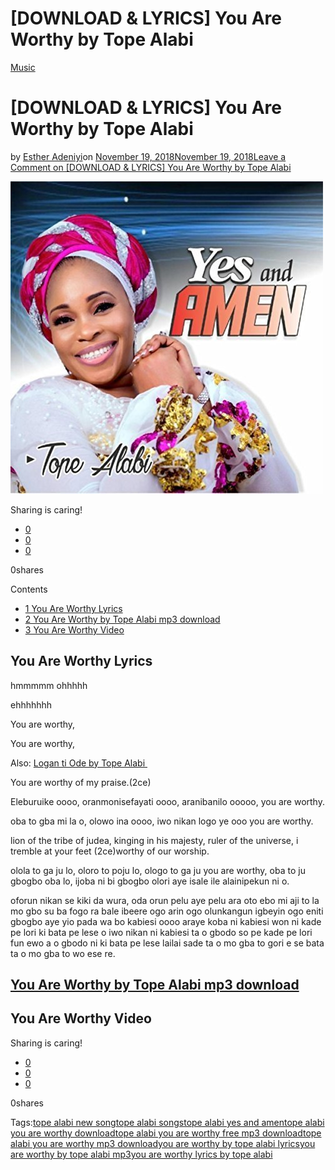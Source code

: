 # [DOWNLOAD & LYRICS] You Are Worthy by Tope Alabi

[Music](https://estheradeniyi.com/category/music/)
# [DOWNLOAD & LYRICS] You Are Worthy by Tope Alabi

by [Esther Adeniyi](https://estheradeniyi.com/author/esther-adeniyi/)on [November 19, 2018November 19, 2018](https://estheradeniyi.com/you-are-worthy-tope-alabi/)[Leave a Comment on [DOWNLOAD & LYRICS] You Are Worthy by Tope Alabi](https://estheradeniyi.com/you-are-worthy-tope-alabi/#respond)

![You are worthy by Tope Alabi](images\Yes-and-Amen-by-Tope-Alabi.jpg)

Sharing is caring!

- [0](https://www.facebook.com/sharer/sharer.php?u=https%3A%2F%2Festheradeniyi.com%2Fyou-are-worthy-tope-alabi%2F&amp;t=%5BDOWNLOAD%20%26%20LYRICS%5D%20You%20Are%20Worthy%20by%20Tope%20Alabi)
- [0](https://twitter.com/intent/tweet?text=%5BDOWNLOAD%20%26%20LYRICS%5D%20You%20Are%20Worthy%20by%20Tope%20Alabi&amp;url=https%3A%2F%2Festheradeniyi.com%2Fyou-are-worthy-tope-alabi%2F)
- [0](#)

0shares

Contents

- [1 You Are Worthy Lyrics](#You_Are_Worthy_Lyrics)
- [2 You Are Worthy by Tope Alabi mp3 download](#You_Are_Worthy_by_Tope_Alabi_mp3_download)
- [3 You Are Worthy Video](#You_Are_Worthy_Video)

## You Are Worthy Lyrics

hmmmmm ohhhhh

ehhhhhhh

You are worthy,

You are worthy,

Also: [Logan ti Ode by Tope Alabi&#xA0;](https://estheradeniyi.com/logan-ti-ode-by-tope-alabi/)

You are worthy of my praise.(2ce)

Eleburuike oooo, oranmonisefayati oooo, aranibanilo ooooo, you are worthy.

oba to gba mi la o, olowo ina oooo, iwo nikan logo ye ooo you are worthy.

lion of the tribe of judea, kinging in his majesty, ruler of the universe, i tremble at your feet (2ce)worthy of our worship.

olola to ga ju lo, oloro to poju lo, ologo to ga ju you are worthy, oba to ju gbogbo oba lo, ijoba ni bi gbogbo olori aye isale ile alainipekun ni o.

oforun nikan se kiki da wura, oda orun pelu aye pelu ara oto ebo mi aji to la mo gbo su ba fogo ra bale ibeere ogo arin ogo olunkangun igbeyin ogo eniti gbogbo aye yio pada wa bo kabiesi oooo araye koba ni kabiesi won ni kade pe lori ki bata pe lese o iwo nikan ni kabiesi ta o gbodo so pe kade pe lori fun ewo a o gbodo ni ki bata pe lese lailai sade ta o mo gba to gori e se bata ta o mo gba to wo ese re.

## [You Are Worthy by Tope Alabi mp3 download](http://www.believerscompanion.com/2018/04/tope-alabi-you-are-worthy-audio-download.html)

## You Are Worthy Video

Sharing is caring!

- [0](https://www.facebook.com/sharer/sharer.php?u=https%3A%2F%2Festheradeniyi.com%2Fyou-are-worthy-tope-alabi%2F&amp;t=%5BDOWNLOAD%20%26%20LYRICS%5D%20You%20Are%20Worthy%20by%20Tope%20Alabi)
- [0](https://twitter.com/intent/tweet?text=%5BDOWNLOAD%20%26%20LYRICS%5D%20You%20Are%20Worthy%20by%20Tope%20Alabi&amp;url=https%3A%2F%2Festheradeniyi.com%2Fyou-are-worthy-tope-alabi%2F)
- [0](#)

0shares

Tags:[tope alabi new song](https://estheradeniyi.com/tag/tope-alabi-new-song/)[tope alabi songs](https://estheradeniyi.com/tag/tope-alabi-songs/)[tope alabi yes and amen](https://estheradeniyi.com/tag/tope-alabi-yes-and-amen/)[tope alabi you are worthy download](https://estheradeniyi.com/tag/tope-alabi-you-are-worthy-download/)[tope alabi you are worthy free mp3 download](https://estheradeniyi.com/tag/tope-alabi-you-are-worthy-free-mp3-download/)[tope alabi you are worthy mp3 download](https://estheradeniyi.com/tag/tope-alabi-you-are-worthy-mp3-download/)[you are worthy by tope alabi lyrics](https://estheradeniyi.com/tag/you-are-worthy-by-tope-alabi-lyrics/)[you are worthy by tope alabi mp3](https://estheradeniyi.com/tag/you-are-worthy-by-tope-alabi-mp3/)[you are worthy lyrics by tope alabi](https://estheradeniyi.com/tag/you-are-worthy-lyrics-by-tope-alabi/)